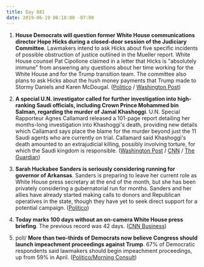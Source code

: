 ```yaml
---
title: Day 881
date: 2019-06-19 06:18:00 -07:00
---
```


1. **House Democrats will question former White House communications director Hope Hicks during a closed-door session of the Judiciary Committee**. Lawmakers intend to ask Hicks about five specific incidents of possible obstruction of justice outlined in the Mueller report. White House counsel Pat Cipollone claimed in a letter that Hicks is "absolutely immune" from answering any questions about her time working for the White House and for the Trump transition team. The committee also plans to ask Hicks about the hush money payments that Trump made to Stormy Daniels and Karen McDougal. ([Politico](https://www.politico.com/story/2019/06/18/hope-hicks-donald-trump-obstruction-1368197) / [Washington Post](https://www.washingtonpost.com/powerpost/former-trump-aide-faces-questions-from-house-panel-about-russia-contacts-hush-money-payments/2019/06/19/5f8b60da-9293-11e9-b570-6416efdc0803_story.html?utm_term=.50bb678baad1))

2. **A special U.N. investigator called for further investigation into high-ranking Saudi officials, including Crown Prince Mohammed bin Salman, regarding the murder of Jamal Khashoggi**. U.N. Special Rapporteur Agnes Callamard released a 101-page report detailing her months-long investigation into Khashoggi's death, providing new details which Callamard says place the blame for the murder beyond just the 11 Saudi agents who are currently on trial. Callamard said Khashoggi's death amounted to an extrajudicial killing, possibly involving torture, for which the Saudi kingdom is responsible. ([Washington Post](https://www.washingtonpost.com/world/national-security/un-investigator-calls-for-probing-saudi-officials-in-khashoggi-killing/2019/06/19/cf5ee594-91f3-11e9-aadb-74e6b2b46f6a_story.html?utm_term=.c70d8e29497f) / [CNN](https://www.cnn.com/2019/06/19/middleeast/khashoggi-saudi-arabia-report-intl/index.html) / [The Guardian](https://www.theguardian.com/world/2019/jun/19/jamal-khashoggi-killing-saudi-crown-prince-mohammed-bin-salman-evidence-un-report))

3. **Sarah Huckabee Sanders is seriously considering running for governor of Arkansas**. Sanders is preparing to leave her current role as White House press secretary at the end of the month, but she has been privately considering a gubernatorial run for months. Sanders and her allies have already started making calls to donors and Republican operatives in the state, though they have yet to seek direct support for a potential campaign. ([Politico](https://www.politico.com/story/2019/06/19/sarah-huckabee-sanders-arkansas-governor-1369873))

4. **Today marks 100 days without an on-camera White House press briefing**. The previous record was 42 days. ([CNN Business](https://www.cnn.com/2019/06/19/media/reliable-sources-06-18-19/index.html))

5. poll/ **More than two-thirds of Democrats now believe Congress should launch impeachment proceedings against Trump**. 67% of Democratic respondents said lawmakers should begin impeachment proceedings, up from 59% in April. ([Politico/Morning Consult](https://www.politico.com/story/2019/06/19/impeachment-democrats-poll-congress-1368158))